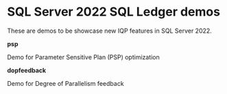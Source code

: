 # SQL Server 2022 SQL Ledger demos

These are demos to be showcase new IQP features in SQL Server 2022.

**psp**

Demo for Parameter Sensitive Plan (PSP) optimization

**dopfeedback**

Demo for Degree of Parallelism feedback
